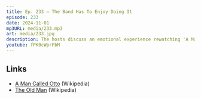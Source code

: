 ```yaml
---
title: Ep. 233 – The Band Has To Enjoy Doing It
episode: 233
date: 2024-11-01
mp3URL: media/233.mp3
art: media/233.jpg
description: The hosts discuss an emotional experience rewatching 'A Man Called Otto' not on a plane, leading to a conversation about Tom Hanks' roles and fictional storytelling. They delve into character transformations and plot development in 'The Old Man,' including implications for future storylines. Additionally, the script covers an extensive discussion on the upcoming U.S. elections, political strategies, and potential outcomes. Towards the end, a brief mention of fishing plans and the anticipation of encounters with brown trout provides a personal touch.
youtube: fPK0cWprFbM
---
```


## Links

- [A Man Called Otto](https://en.wikipedia.org/wiki/A_Man_Called_Otto) (Wikipedia)
- [The Old Man](https://en.wikipedia.org/wiki/The_Old_Man) (Wikipedia)

